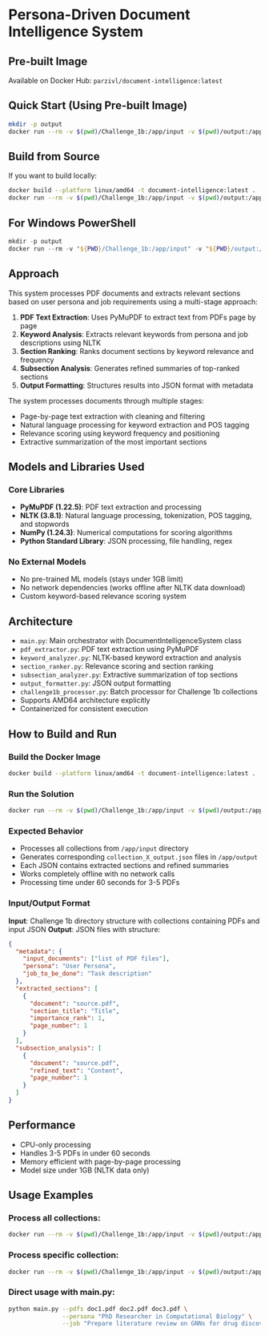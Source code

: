 # Persona-Driven Document Intelligence System

## Pre-built Image
Available on Docker Hub: `parzivl/document-intelligence:latest`

## Quick Start (Using Pre-built Image)
```bash
mkdir -p output
docker run --rm -v $(pwd)/Challenge_1b:/app/input -v $(pwd)/output:/app/output --network none parzivl/document-intelligence:latest
```

## Build from Source
If you want to build locally:
```bash
docker build --platform linux/amd64 -t document-intelligence:latest .
docker run --rm -v $(pwd)/Challenge_1b:/app/input -v $(pwd)/output:/app/output --network none document-intelligence:latest
```

## For Windows PowerShell
```powershell
mkdir -p output
docker run --rm -v "${PWD}/Challenge_1b:/app/input" -v "${PWD}/output:/app/output" --network none parzivl/document-intelligence:latest
```

## Approach

This system processes PDF documents and extracts relevant sections based on user persona and job requirements using a multi-stage approach:

1. **PDF Text Extraction**: Uses PyMuPDF to extract text from PDFs page by page
2. **Keyword Analysis**: Extracts relevant keywords from persona and job descriptions using NLTK
3. **Section Ranking**: Ranks document sections by keyword relevance and frequency
4. **Subsection Analysis**: Generates refined summaries of top-ranked sections
5. **Output Formatting**: Structures results into JSON format with metadata

The system processes documents through multiple stages:
- Page-by-page text extraction with cleaning and filtering
- Natural language processing for keyword extraction and POS tagging
- Relevance scoring using keyword frequency and positioning
- Extractive summarization of the most important sections

## Models and Libraries Used

### Core Libraries
- **PyMuPDF (1.22.5)**: PDF text extraction and processing
- **NLTK (3.8.1)**: Natural language processing, tokenization, POS tagging, and stopwords
- **NumPy (1.24.3)**: Numerical computations for scoring algorithms
- **Python Standard Library**: JSON processing, file handling, regex

### No External Models
- No pre-trained ML models (stays under 1GB limit)
- No network dependencies (works offline after NLTK data download)
- Custom keyword-based relevance scoring system

## Architecture

- `main.py`: Main orchestrator with DocumentIntelligenceSystem class
- `pdf_extractor.py`: PDF text extraction using PyMuPDF
- `keyword_analyzer.py`: NLTK-based keyword extraction and analysis
- `section_ranker.py`: Relevance scoring and section ranking
- `subsection_analyzer.py`: Extractive summarization of top sections
- `output_formatter.py`: JSON output formatting
- `challenge1b_processor.py`: Batch processor for Challenge 1b collections
- Supports AMD64 architecture explicitly
- Containerized for consistent execution

## How to Build and Run

### Build the Docker Image
```bash
docker build --platform linux/amd64 -t document-intelligence:latest .
```

### Run the Solution
```bash
docker run --rm -v $(pwd)/Challenge_1b:/app/input -v $(pwd)/output:/app/output --network none document-intelligence:latest
```

### Expected Behavior
- Processes all collections from `/app/input` directory
- Generates corresponding `collection_X_output.json` files in `/app/output`
- Each JSON contains extracted sections and refined summaries
- Works completely offline with no network calls
- Processing time under 60 seconds for 3-5 PDFs

### Input/Output Format
**Input**: Challenge 1b directory structure with collections containing PDFs and input JSON
**Output**: JSON files with structure:
```json
{
  "metadata": {
    "input_documents": ["list of PDF files"],
    "persona": "User Persona",
    "job_to_be_done": "Task description"
  },
  "extracted_sections": [
    {
      "document": "source.pdf",
      "section_title": "Title",
      "importance_rank": 1,
      "page_number": 1
    }
  ],
  "subsection_analysis": [
    {
      "document": "source.pdf",
      "refined_text": "Content",
      "page_number": 1
    }
  ]
}
```

## Performance

- CPU-only processing
- Handles 3-5 PDFs in under 60 seconds
- Memory efficient with page-by-page processing
- Model size under 1GB (NLTK data only)

## Usage Examples

### Process all collections:
```bash
docker run --rm -v $(pwd)/Challenge_1b:/app/input -v $(pwd)/output:/app/output --network none parzivl/document-intelligence:latest
```

### Process specific collection:
```bash
docker run --rm -v $(pwd)/Challenge_1b:/app/input -v $(pwd)/output:/app/output --network none parzivl/document-intelligence:latest python challenge1b_processor.py --collection "/app/input/Collection 1"
```

### Direct usage with main.py:
```bash
python main.py --pdfs doc1.pdf doc2.pdf doc3.pdf \
               --persona "PhD Researcher in Computational Biology" \
               --job "Prepare literature review on GNNs for drug discovery"
```



